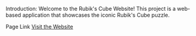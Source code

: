 Introduction:
Welcome to the Rubik's Cube Website! This project is a web-based application that showcases the iconic Rubik's Cube puzzle.

Page Link
[Visit the Website](https://keen-naiad-a00925.netlify.app/)
